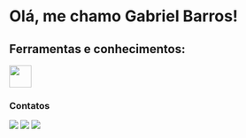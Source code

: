   <body>
    <h1>Olá, me chamo Gabriel Barros!</h1>
    <h2>Ferramentas e conhecimentos:</h2>
    <img src="https://cdn.jsdelivr.net/gh/devicons/devicon/icons/git/git-original.svg" width="40" height="40"/>
    <h3>Contatos</h3>
  <div>
    <a href="https://www.twitch.tv/seu-usuário-aqui" target="_blank"><img src="https://img.shields.io/badge/Twitch-9146FF?style=for-the-badge&logo=twitch&logoColor=white" target="_blank"></a>
    <a href = "mailto:contato@gabrielbarrosguimaraes"><img src="https://img.shields.io/badge/Email-D14836?style=for-the-badge&logo=gmail&logoColor=white" target="_blank"></a>
    <a href="https://www.linkedin.com/in/seu-usuário-linkedln-aqui" target="_blank"><img src="https://img.shields.io/badge/-LinkedIn-%230077B5?style=for-the-badge&logo=linkedin&logoColor=white" target="_blank"></a>
  </div>
  </body>
</html>
